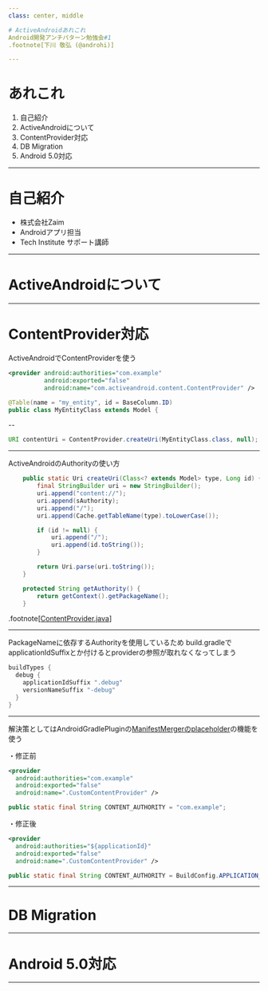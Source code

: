 ```yaml
---
class: center, middle

# ActiveAndroidあれこれ
Android開発アンチパターン勉強会#1
.footnote[下川 敬弘 (@androhi)]

---
```

# あれこれ
1. 自己紹介
2. ActiveAndroidについて
3. ContentProvider対応
4. DB Migration
5. Android 5.0対応

---
# 自己紹介
- 株式会社Zaim
- Androidアプリ担当
- Tech Institute サポート講師

---
# ActiveAndroidについて

---
# ContentProvider対応

ActiveAndroidでContentProviderを使う

```xml
<provider android:authorities="com.example"
          android:exported="false"
          android:name="com.activeandroid.content.ContentProvider" />
```
```java
@Table(name = "my_entity", id = BaseColumn.ID)
public class MyEntityClass extends Model {
```
--
```java
URI contentUri = ContentProvider.createUri(MyEntityClass.class, null);
```

---
ActiveAndroidのAuthorityの使い方

```java
	public static Uri createUri(Class<? extends Model> type, Long id) {
		final StringBuilder uri = new StringBuilder();
		uri.append("content://");
		uri.append(sAuthority);
		uri.append("/");
		uri.append(Cache.getTableName(type).toLowerCase());

		if (id != null) {
			uri.append("/");
			uri.append(id.toString());
		}

		return Uri.parse(uri.toString());
	}

	protected String getAuthority() {
		return getContext().getPackageName();
	}
```
.footnote[[ContentProvider.java](https://github.com/pardom/ActiveAndroid/blob/master/src/com/activeandroid/content/ContentProvider.java#L152)]

---
PackageNameに依存するAuthorityを使用しているため
build.gradleでapplicationIdSuffixとか付けるとproviderの参照が取れなくなってしまう

```groovy
buildTypes {
  debug {
    applicationIdSuffix ".debug"
    versionNameSuffix "-debug"
  }
}
```

---
解決策としてはAndroidGradlePluginの[ManifestMergerのplaceholder](http://tools.android.com/tech-docs/new-build-system/user-guide/manifest-merger#TOC-Placeholder-support)の機能を使う

・修正前
```xml:AndroidManifest.xml
<provider
  android:authorities="com.example"
  android:exported="false"
  android:name=".CustomContentProvider" />
```

```java:Sample.java
public static final String CONTENT_AUTHORITY = "com.example";
```

・修正後
```xml:AndroidManifest.xml
<provider
  android:authorities="${applicationId}"
  android:exported="false"
  android:name=".CustomContentProvider" />
```

```java:Sample.java
public static final String CONTENT_AUTHORITY = BuildConfig.APPLICATION_ID;
```

---
# DB Migration

---
# Android 5.0対応

---